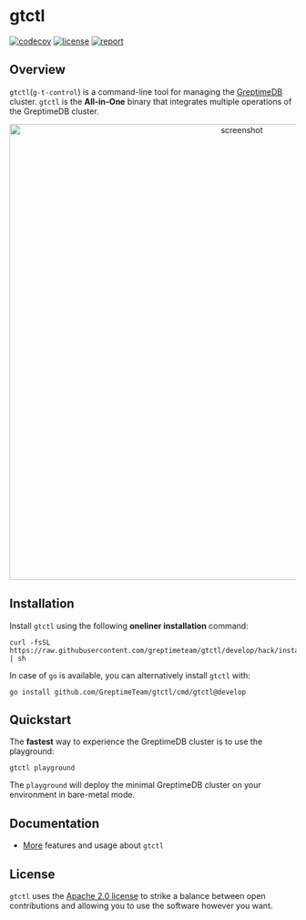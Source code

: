 # gtctl

[![codecov](https://codecov.io/github/GreptimeTeam/gtctl/branch/develop/graph/badge.svg?token=287NUSEH5D)](https://app.codecov.io/github/GreptimeTeam/gtctl/tree/develop)
[![license](https://img.shields.io/github/license/GreptimeTeam/gtctl)](https://github.com/GreptimeTeam/gtctl/blob/develop/LICENSE)
[![report](https://goreportcard.com/badge/github.com/GreptimeTeam/gtctl)](https://goreportcard.com/report/github.com/GreptimeTeam/gtctl)

## Overview

`gtctl`(`g-t-control`) is a command-line tool for managing the [GreptimeDB](https://github.com/GrepTimeTeam/greptimedb) cluster. `gtctl` is the **All-in-One** binary that integrates multiple operations of the GreptimeDB cluster.

<p align="center">
<img alt="screenshot" src="./docs/images/screenshot.png" width="800px">
</p>

## Installation

Install `gtctl` using the following **oneliner installation** command:

```shell
curl -fsSL https://raw.githubusercontent.com/greptimeteam/gtctl/develop/hack/install.sh | sh
```

In case of `go` is available, you can alternatively install `gtctl` with:

```shell
go install github.com/GreptimeTeam/gtctl/cmd/gtctl@develop
```

## Quickstart

The **fastest** way to experience the GreptimeDB cluster is to use the playground:

```shell
gtctl playground
```

The `playground` will deploy the minimal GreptimeDB cluster on your environment in bare-metal mode.

## Documentation

* [More](https://docs.greptime.com/reference/gtctl) features and usage about `gtctl`

## License

`gtctl` uses the [Apache 2.0 license](LICENSE) to strike a balance between open contributions and allowing you to use the software however you want.
